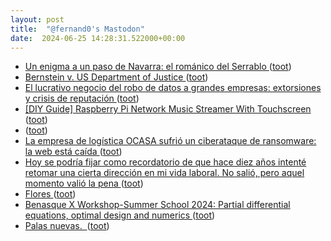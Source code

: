 ```yaml
---
layout: post
title:  "@fernand0's Mastodon"
date:  2024-06-25 14:28:31.522000+00:00
---
```

*  [Un enigma a un paso de Navarra: el románico del Serrablo ](https://navarracapital.es/un-enigma-a-un-paso-de-navarra-el-romanico-del-serrabl) ([toot](https://mastodon.social/@fernand0/112677729830224961))
*  [Bernstein v. US Department of Justice ](https://www.eff.org/cases/bernstein-v-us-dept-justic) ([toot](https://mastodon.social/@fernand0/112677041488557591))
*  [El lucrativo negocio del robo de datos a grandes empresas: extorsiones y crisis de reputación ](https://www.cartv.es/aragonnoticias/noticias/el-lucrativo-negocio-del-robo-de-datos-a-grandes-empresas-extorsiones-y-crisis-de-reputacion-2575) ([toot](https://mastodon.social/@fernand0/112676729067893110))
*  [[DIY Guide] Raspberry Pi Network Music Streamer With Touchscreen ](https://www.headphonesty.com/2021/04/how-to-build-raspberry-pi-network-music-streamer-with-touchscreen) ([toot](https://mastodon.social/@fernand0/112676465404044263))
*  [ ](https://mastodon.social/@runjaj) ([toot](https://mastodon.social/@fernand0/112676366590004274))
*  [La empresa de logística OCASA sufrió un ciberataque de ransomware: la web está caída ](https://www.clarin.com/tecnologia/empresa-logistica-ocasa-sufrio-ciberataque-ransomware-web-caida_0_AhR2VtSgrd.htm) ([toot](https://mastodon.social/@fernand0/112676227754466667))
*  [Hoy se podría fijar como recordatorio de que hace diez años intenté retomar una cierta dirección en mi vida laboral. No salió, pero aquel momento valió la pena  ](https://mastodon.social/@fernand0/112676178818741362) ([toot](https://mastodon.social/@fernand0/112676178818741362))
*  [Flores ](https://www.flickr.com/photos/fernand0/53793614497) ([toot](https://mastodon.social/@fernand0/112674658085874524))
*  [Benasque X Workshop-Summer School 2024: Partial differential equations, optimal design and numerics ](https://dcn.nat.fau.eu/events/benasque-x-workshop-summer-school-2024) ([toot](https://mastodon.social/@fernand0/112674569986062724))
*  [Palas nuevas.  ](https://avecesunafoto.wordpress.com/2024/06/24/palas-nuevas) ([toot](https://mastodon.social/@fernand0/112672763870893929))

